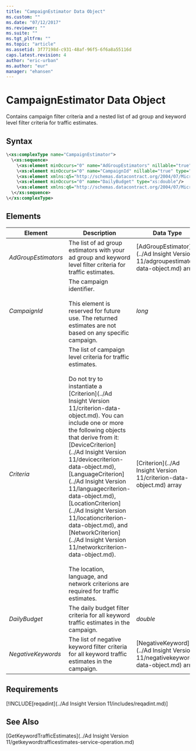 ```yaml
---
title: "CampaignEstimator Data Object"
ms.custom: ""
ms.date: "07/12/2017"
ms.reviewer: ""
ms.suite: ""
ms.tgt_pltfrm: ""
ms.topic: "article"
ms.assetid: 3f77198d-c931-48af-96f5-6f6a8a55116d
caps.latest.revision: 4
author: "eric-urban"
ms.author: "eur"
manager: "ehansen"
---
```

# CampaignEstimator Data Object
Contains campaign filter criteria and a nested list of ad group and keyword level filter criteria for traffic estimates.

## Syntax

```xml
\<xs:complexType name="CampaignEstimator">
  \<xs:sequence>
    \<xs:element minOccurs="0" name="AdGroupEstimators" nillable="true" type="tns:ArrayOfAdGroupEstimator"/>
    \<xs:element minOccurs="0" name="CampaignId" nillable="true" type="xs:long"/>
    \<xs:element xmlns:q5="http://schemas.datacontract.org/2004/07/Microsoft.BingAds.Advertiser.AdInsight.Api.DataContract.V11.Entity.Criterions" minOccurs="0" name="Criteria" nillable="true" type="q5:ArrayOfCriterion"/>
    \<xs:element minOccurs="0" name="DailyBudget" type="xs:double"/>
    \<xs:element xmlns:q6="http://schemas.datacontract.org/2004/07/Microsoft.BingAds.Advertiser.AdInsight.Api.DataContract.V11.Entity.Common" minOccurs="0" name="NegativeKeywords" nillable="true" type="q6:ArrayOfNegativeKeyword"/>
  \</xs:sequence>
\</xs:complexType>
```

## <a name="Elements"></a>Elements

|Element|Description|Data Type|Required|
|-----------|---------------|-------------|-------------|
|*AdGroupEstimators*|The list of ad group estimators with your ad group and keyword level filter criteria for traffic estimates.|[AdGroupEstimator](../Ad Insight Version 11/adgroupestimator-data-object.md) array|Yes|
|*CampaignId*|The campaign identifier.<br/><br/>This element is reserved for future use. The returned estimates are not based on any specific campaign.|*long*|No|
|*Criteria*|The list of campaign level criteria for traffic estimates.<br/><br/>Do not try to instantiate a [Criterion](../Ad Insight Version 11/criterion-data-object.md). You can include one or more the following objects that derive from it: [DeviceCriterion](../Ad Insight Version 11/devicecriterion-data-object.md), [LanguageCriterion](../Ad Insight Version 11/languagecriterion-data-object.md), [LocationCriterion](../Ad Insight Version 11/locationcriterion-data-object.md), and [NetworkCriterion](../Ad Insight Version 11/networkcriterion-data-object.md).<br/><br/>The location, language, and network criterions are required for traffic estimates.|[Criterion](../Ad Insight Version 11/criterion-data-object.md) array|Yes|
|*DailyBudget*|The daily budget filter criteria for all keyword traffic estimates in the campaign.|*double*|No|
|*NegativeKeywords*|The list of negative keyword filter criteria for all keyword traffic estimates in the campaign.|[NegativeKeyword](../Ad Insight Version 11/negativekeyword-data-object.md) array|No|

## Requirements
[!INCLUDE[reqadint](../Ad Insight Version 11/includes/reqadint.md)]
## See Also
[GetKeywordTrafficEstimates](../Ad Insight Version 11/getkeywordtrafficestimates-service-operation.md)  
